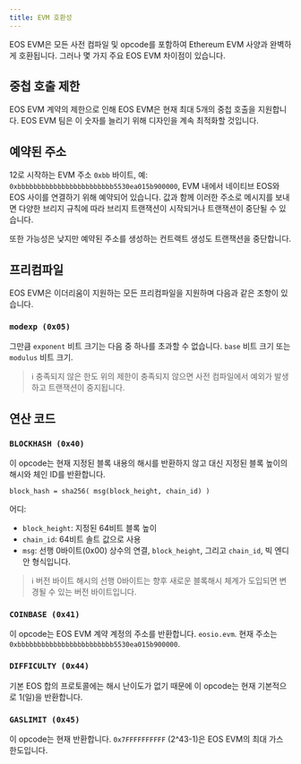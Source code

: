 ```yaml
---
title: EVM 호환성
---
```


EOS EVM은 모든 사전 컴파일 및 opcode를 포함하여 Ethereum EVM 사양과 완벽하게 호환됩니다. 그러나 몇 가지 주요 EOS EVM 차이점이 있습니다.

## 중첩 호출 제한

EOS EVM 계약의 제한으로 인해 EOS EVM은 현재 최대 5개의 중첩 호출을 지원합니다. EOS EVM 팀은 이 숫자를 늘리기 위해 디자인을 계속 최적화할 것입니다.

## 예약된 주소

12로 시작하는 EVM 주소 `0xbb` 바이트, 예: `0xbbbbbbbbbbbbbbbbbbbbbbbb5530ea015b900000`, EVM 내에서 네이티브 EOS와 EOS 사이를 연결하기 위해 예약되어 있습니다. 값과 함께 이러한 주소로 메시지를 보내면 다양한 브리지 규칙에 따라 브리지 트랜잭션이 시작되거나 트랜잭션이 중단될 수 있습니다.

또한 가능성은 낮지만 예약된 주소를 생성하는 컨트랙트 생성도 트랜잭션을 중단합니다.

## 프리컴파일

EOS EVM은 이더리움이 지원하는 모든 프리컴파일을 지원하며 다음과 같은 조항이 있습니다.

### `modexp (0x05)`

그만큼 `exponent` 비트 크기는 다음 중 하나를 초과할 수 없습니다. `base` 비트 크기 또는 `modulus` 비트 크기.

> ℹ️ 충족되지 않은 한도
위의 제한이 충족되지 않으면 사전 컴파일에서 예외가 발생하고 트랜잭션이 중지됩니다.

## 연산 코드

### `BLOCKHASH (0x40)`

이 opcode는 현재 지정된 블록 내용의 해시를 반환하지 않고 대신 지정된 블록 높이의 해시와 체인 ID를 반환합니다.

`block_hash = sha256( msg(block_height, chain_id) )`

어디:
* `block_height`: 지정된 64비트 블록 높이
* `chain_id`: 64비트 솔트 값으로 사용
* `msg`: 선행 0바이트(0x00) 상수의 연결, `block_height`, 그리고 `chain_id`, 빅 엔디안 형식입니다.

> ℹ️ 버전 바이트
해시의 선행 0바이트는 향후 새로운 블록해시 체계가 도입되면 변경될 수 있는 버전 바이트입니다.

### `COINBASE (0x41)`

이 opcode는 EOS EVM 계약 계정의 주소를 반환합니다. `eosio.evm`. 현재 주소는 `0xbbbbbbbbbbbbbbbbbbbbbbbb5530ea015b900000`.

### `DIFFICULTY (0x44)`

기본 EOS 합의 프로토콜에는 해시 난이도가 없기 때문에 이 opcode는 현재 기본적으로 1(일)을 반환합니다.

### `GASLIMIT (0x45)`

이 opcode는 현재 반환합니다. `0x7FFFFFFFFFF` (2^43-1)은 EOS EVM의 최대 가스 한도입니다.
